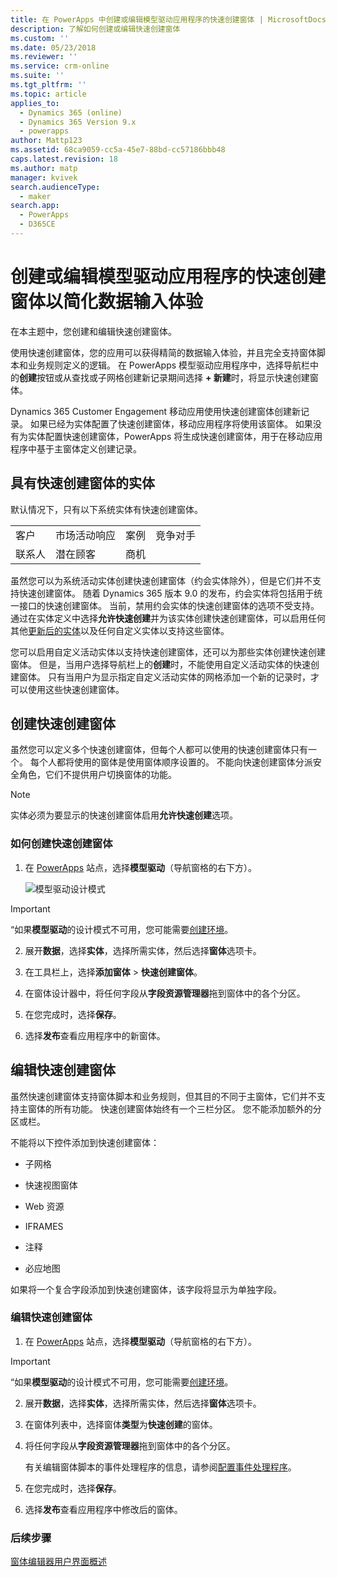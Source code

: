 ```yaml
---
title: 在 PowerApps 中创建或编辑模型驱动应用程序的快速创建窗体 | MicrosoftDocs
description: 了解如何创建或编辑快速创建窗体
ms.custom: ''
ms.date: 05/23/2018
ms.reviewer: ''
ms.service: crm-online
ms.suite: ''
ms.tgt_pltfrm: ''
ms.topic: article
applies_to:
  - Dynamics 365 (online)
  - Dynamics 365 Version 9.x
  - powerapps
author: Mattp123
ms.assetid: 68ca9059-cc5a-45e7-88bd-cc57186bbb48
caps.latest.revision: 18
ms.author: matp
manager: kvivek
search.audienceType:
  - maker
search.app:
  - PowerApps
  - D365CE
---
```

# <a name="create-or-edit-model-driven-app-quick-create-forms-for-a-streamlined-data-entry-experience"></a>创建或编辑模型驱动应用程序的快速创建窗体以简化数据输入体验

在本主题中，您创建和编辑快速创建窗体。

 使用快速创建窗体，您的应用可以获得精简的数据输入体验，并且完全支持窗体脚本和业务规则定义的逻辑。 在 PowerApps 模型驱动应用程序中，选择导航栏中的**创建**按钮或从查找或子网格创建新记录期间选择 **+ 新建**时，将显示快速创建窗体。
  
 Dynamics 365 Customer Engagement 移动应用使用快速创建窗体创建新记录。 如果已经为实体配置了快速创建窗体，移动应用程序将使用该窗体。 如果没有为实体配置快速创建窗体，PowerApps 将生成快速创建窗体，用于在移动应用程序中基于主窗体定义创建记录。  
  
<a name="BKMK_QuickCreateFormEntities"></a>   
## <a name="entities-with-quick-create-forms"></a>具有快速创建窗体的实体  
 默认情况下，只有以下系统实体有快速创建窗体。  
  
|||||  
|-|-|-|-|  
|客户|市场活动响应|案例|竞争对手|  
|联系人|潜在顾客|商机​​||  
  
虽然您可以为系统活动实体创建快速创建窗体（约会实体除外），但是它们并不支持快速创建窗体。 随着 Dynamics 365 版本 9.0 的发布，约会实体将包括用于统一接口的快速创建窗体。 当前，禁用约会实体的快速创建窗体的选项不受支持。 通过在实体定义中选择**允许快速创建**并为该实体创建快速创建窗体，可以启用任何其他[更新后的实体](create-design-forms.md)以及任何自定义实体以支持这些窗体。 

您可以启用自定义活动实体以支持快速创建窗体，还可以为那些实体创建快速创建窗体。 但是，当用户选择导航栏上的**创建**时，不能使用自定义活动实体的快速创建窗体。 只有当用户为显示指定自定义活动实体的网格添加一个新的记录时，才可以使用这些快速创建窗体。  
  
<a name="BKMK_CreateQuickCreate"></a>   
## <a name="create-a-quick-create-form"></a>创建快速创建窗体  
 虽然您可以定义多个快速创建窗体，但每个人都可以使用的快速创建窗体只有一个。 每个人都将使用的窗体是使用窗体顺序设置的。 不能向快速创建窗体分派安全角色，它们不提供用户切换窗体的功能。  
  
> [!NOTE]
>  实体必须为要显示的快速创建窗体启用**允许快速创建**选项。 
  
### <a name="how-to-create-a-quick-create-form"></a>如何创建快速创建窗体  
  
1.  在 [PowerApps](https://web.powerapps.com/?utm_source=padocs&utm_medium=linkinadoc&utm_campaign=referralsfromdoc) 站点，选择**模型驱动**（导航窗格的右下方）。  

     ![模型驱动设计模式](media/model-driven-switch.png)

> [!IMPORTANT]
> “如果**模型驱动**的设计模式不可用，您可能需要[创建环境](https://docs.microsoft.com/powerapps/administrator/create-environment)。     
  
2.  展开**数据**，选择**实体**，选择所需实体，然后选择**窗体**选项卡。  

3.  在工具栏上，选择**添加窗体** > **快速创建窗体**。  
  
4.  在窗体设计器中，将任何字段从**字段资源管理器**拖到窗体中的各个分区。  
  
5.  在您完成时，选择**保存**。  
  
6.  选择**发布**查看应用程序中的新窗体。  
  
<a name="BKMK_EditQuickCreate"></a>   
## <a name="edit-a-quick-create-form"></a>编辑快速创建窗体  
 虽然快速创建窗体支持窗体脚本和业务规则，但其目的不同于主窗体，它们并不支持主窗体的所有功能。 快速创建窗体始终有一个三栏分区。 您不能添加额外的分区或栏。  
  
 不能将以下控件添加到快速创建窗体：  
  
-   子网格  
  
-   快速视图窗体  
  
-   Web 资源  
  
-   IFRAMES  
  
-   注释​​  
  
-   必应地图  
  
如果将一个复合字段添加到快速创建窗体，该字段将显示为单独字段。  
  
### <a name="to-edit-a-quick-create-form"></a>编辑快速创建窗体  
  
1.  在 [PowerApps](https://web.powerapps.com/?utm_source=padocs&utm_medium=linkinadoc&utm_campaign=referralsfromdoc) 站点，选择**模型驱动**（导航窗格的右下方）。  

> [!IMPORTANT]
> “如果**模型驱动**的设计模式不可用，您可能需要[创建环境](https://docs.microsoft.com/powerapps/administrator/create-environment)。    
  
2. 展开**数据**，选择**实体**，选择所需实体，然后选择**窗体**选项卡。    

3. 在窗体列表中，选择窗体**类型**为**快速创建**的窗体。  
  
3.  将任何字段从**字段资源管理器**拖到窗体中的各个分区。  
  
     有关编辑窗体脚本的事件处理程序的信息，请参阅[配置事件处理程序](configure-event-handlers-legacy.md)。  
  
4.  在您完成时，选择**保存**。  
  
5.  选择**发布**查看应用程序中修改后的窗体。  
  
### <a name="next-steps"></a>后续步骤  
[窗体编辑器用户界面概述](form-editor-user-interface-legacy.md)
